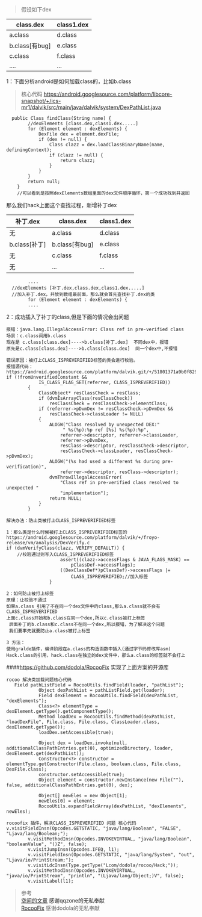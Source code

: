 

> 假设如下dex

class.dex |class1.dex |
---|---
a.class |d.class |
b.class[有bug] |e.class|
c.class |f.class|
.... |...|
 
1：下面分析android是如何加载class的，比如b.class
> 核心代码
> https://android.googlesource.com/platform/libcore-snapshot/+/ics-mr1/dalvik/src/main/java/dalvik/system/DexPathList.java

```
  public Class findClass(String name) {
        //dexElements [class.dex,class1.dex.....]
        for (Element element : dexElements) {
            DexFile dex = element.dexFile;
            if (dex != null) {
                Class clazz = dex.loadClassBinaryName(name, definingContext);
                if (clazz != null) {
                    return clazz;
                }
            }
        }
        return null;
    }
    //可以看到是按照dexElements数组里面的dex文件顺序循环，第一个成功找到并返回
```
那么我们hack上面这个查找过程，新增补丁dex

补丁.dex |class.dex |class1.dex |
---|---|---
无 |a.class |d.class |
b.class[补丁]  |b.class[有bug] |e.class|
无  |c.class |f.class|
无 |...|...|

```
        ....
  //dexElements [补丁.dex,class.dex,class1.dex.....]
  //加入补丁.dex，并放到数组最前面，那么就会首先查找补丁.dex的类
        for (Element element : dexElements) {
        ....
```
2：成功插入了补丁的class,但是下面的情况会出问题

```
报错：java.lang.IllegalAccessError: Class ref in pre-verified class
场景：c.class调用b.class
现在是 c.class[class.dex]---->b.class[补丁.dex]  不同dex中，报错
原先是c.class[class.dex]---->b.class[class.dex]  同一个dex中,不报错
```

```
错误原因：被打上CLASS_ISPREVERIFIED标签的类会进行校验。
报错源代码：
https://android.googlesource.com/platform/dalvik.git/+/51801371a9b0f829303d326a2300518177dde3e8/vm/oo/Resolve.cpp
if (!fromUnverifiedConstant &&
            IS_CLASS_FLAG_SET(referrer, CLASS_ISPREVERIFIED))
        {
            ClassObject* resClassCheck = resClass;
            if (dvmIsArrayClass(resClassCheck))
                resClassCheck = resClassCheck->elementClass;
            if (referrer->pDvmDex != resClassCheck->pDvmDex &&
                resClassCheck->classLoader != NULL)
            {
                ALOGW("Class resolved by unexpected DEX:"
                     " %s(%p):%p ref [%s] %s(%p):%p",
                    referrer->descriptor, referrer->classLoader,
                    referrer->pDvmDex,
                    resClass->descriptor, resClassCheck->descriptor,
                    resClassCheck->classLoader, resClassCheck->pDvmDex);
                ALOGW("(%s had used a different %s during pre-verification)",
                    referrer->descriptor, resClass->descriptor);
                dvmThrowIllegalAccessError(
                    "Class ref in pre-verified class resolved to unexpected "
                    "implementation");
                return NULL;
            }
        }

解决办法：防止类被打上CLASS_ISPREVERIFIED标签

1：那么类是什么时候被打上CLASS_ISPREVERIFIED标签的
https://android.googlesource.com/platform/dalvik/+/froyo-release/vm/analysis/DexVerify.c
if (dvmVerifyClass(clazz, VERIFY_DEFAULT)) {
    //校验通过则写入CLASS_ISPREVERIFIED标签
                    assert((clazz->accessFlags & JAVA_FLAGS_MASK) ==
                        pClassDef->accessFlags);
                    ((DexClassDef*)pClassDef)->accessFlags |=
                        CLASS_ISPREVERIFIED;//加入标签
                }
                
2：如何防止被打上标签
原理：让校验不通过
如果a.class 引用了不在同一个dex文件中的class,那么a.class就不会有CLASS_ISPREVERIFIED
上面c.class开始和b.class在同一个dex,所以c.class被打上标签
 后面补丁的b.class和c.class不在同一个dex,所以报错，为了解决这个问题
 我们要事先就要防止a.class被打上标签

3 方法：
使用gralde插件，编译阶段在a.class的构造函数中插入(通过字节码修改库asm)
Hack.class的引用，hack.class在独立的dex文件中，那么a.class的标签就不会打上
```


 
####<a href="https://github.com/dodola/RocooFix">https://github.com/dodola/RocooFix</a> 实现了上面方案的开源库
 
```
rocoo 解决类加载问题核心代码
   Field pathListField = RocooUtils.findField(loader, "pathList");
            Object dexPathList = pathListField.get(loader);
            Field dexElement = RocooUtils.findField(dexPathList, "dexElements");
            Class<?> elementType = dexElement.getType().getComponentType();
            Method loadDex = RocooUtils.findMethod(dexPathList, "loadDexFile", File.class, File.class, ClassLoader.class, dexElement.getType());
            loadDex.setAccessible(true);

            Object dex = loadDex.invoke(null, additionalClassPathEntries.get(0), optimizedDirectory, loader, dexElement.get(dexPathList));
            Constructor<?> constructor = elementType.getConstructor(File.class, boolean.class, File.class, DexFile.class);
            constructor.setAccessible(true);
            Object element = constructor.newInstance(new File(""), false, additionalClassPathEntries.get(0), dex);

            Object[] newEles = new Object[1];
            newEles[0] = element;
            RocooUtils.expandFieldArray(dexPathList, "dexElements", newEles);
```


```
rocoofix 插件，解决CLASS_ISPREVERIFIED 问题 核心代码
v.visitFieldInsn(Opcodes.GETSTATIC, "java/lang/Boolean", "FALSE", "Ljava/lang/Boolean;");
        v.visitMethodInsn(Opcodes.INVOKEVIRTUAL, "java/lang/Boolean", "booleanValue", "()Z", false);
        v.visitJumpInsn(Opcodes.IFEQ, l1);
        v.visitFieldInsn(Opcodes.GETSTATIC, "java/lang/System", "out", "Ljava/io/PrintStream;");
        v.visitLdcInsn(Type.getType("Lcom/dodola/rocoo/Hack;"));
        v.visitMethodInsn(Opcodes.INVOKEVIRTUAL, "java/io/PrintStream", "println", "(Ljava/lang/Object;)V", false);
        v.visitLabel(l1);
```



> 参考
<br>  <a href="https://mp.weixin.qq.com/s?__biz=MzI1MTA1MzM2Nw==&mid=400118620&idx=1&sn=b4fdd5055731290eef12ad0d17f39d4a&scene=1&srcid=1106Imu9ZgwybID13e7y2nEi#wechat_redirect">空间的文章<a/>  感谢qqzone的无私奉献
<br>  <a href="https://github.com/dodola/RocooFix">RocooFix</a> 感谢dodola的无私奉献
